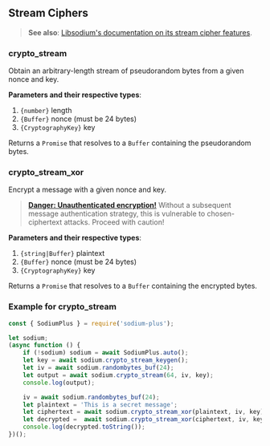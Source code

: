 ## Stream Ciphers

> **See also**: [Libsodium's documentation on its stream cipher features](https://download.libsodium.org/doc/advanced/stream_ciphers/xsalsa20).

### crypto_stream

Obtain an arbitrary-length stream of pseudorandom bytes from a given 
nonce and key.

**Parameters and their respective types**:

1. `{number}` length
2. `{Buffer}` nonce (must be 24 bytes)
3. `{CryptographyKey}` key

Returns a `Promise` that resolves to a `Buffer` containing
the pseudorandom bytes.

### crypto_stream_xor

Encrypt a message with a given nonce and key.

> [**Danger: Unauthenticated encryption!**](https://tonyarcieri.com/all-the-crypto-code-youve-ever-written-is-probably-broken)
> Without a subsequent message authentication strategy, this is vulnerable to
> chosen-ciphertext attacks. Proceed with caution!

**Parameters and their respective types**:

1. `{string|Buffer}` plaintext
2. `{Buffer}` nonce (must be 24 bytes)
3. `{CryptographyKey}` key

Returns a `Promise` that resolves to a `Buffer` containing
the encrypted bytes.

### Example for crypto_stream

```javascript
const { SodiumPlus } = require('sodium-plus');

let sodium;
(async function () {
    if (!sodium) sodium = await SodiumPlus.auto();
    let key = await sodium.crypto_stream_keygen();
    let iv = await sodium.randombytes_buf(24);
    let output = await sodium.crypto_stream(64, iv, key);
    console.log(output);

    iv = await sodium.randombytes_buf(24);
    let plaintext = 'This is a secret message';
    let ciphertext = await sodium.crypto_stream_xor(plaintext, iv, key);
    let decrypted =  await sodium.crypto_stream_xor(ciphertext, iv, key);
    console.log(decrypted.toString());
})();
```
